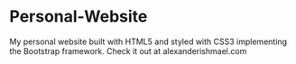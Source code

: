 # Personal-Website

My personal website built with HTML5 and styled with CSS3 implementing the Bootstrap framework. Check it out at alexanderishmael.com 
